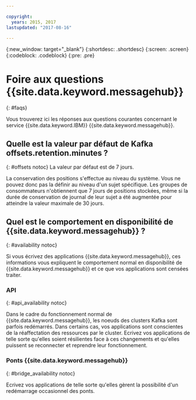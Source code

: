 ```yaml
---

copyright:
  years: 2015, 2017
lastupdated: "2017-08-16"

---
```


{:new_window: target="_blank"}
{:shortdesc: .shortdesc}
{:screen: .screen}
{:codeblock: .codeblock}
{:pre: .pre}

# Foire aux questions {{site.data.keyword.messagehub}}
{: #faqs}

Vous trouverez ici les réponses aux questions courantes concernant le service {{site.data.keyword.IBM}} {{site.data.keyword.messagehub}}. 

## Quelle est la valeur par défaut de Kafka offsets.retention.minutes ?
{: #offsets notoc}
La valeur par défaut est de 7 jours. 

La conservation des positions s'effectue au niveau du système. Vous ne pouvez donc pas la définir au niveau d'un sujet spécifique. Les
groupes de consommateurs n'obtiennent que 7 jours de positions stockées, même si la durée
de conservation de journal de leur sujet a été augmentée pour atteindre la valeur
maximale de 30 jours. 

## Quel est le comportement en disponibilité de {{site.data.keyword.messagehub}} ?
{: #availability notoc}

Si vous écrivez des applications {{site.data.keyword.messagehub}}, ces informations vous expliquent le comportement normal en disponibilité de {{site.data.keyword.messagehub}} et ce que vos applications sont censées traiter. 

### API
{: #api_availability notoc}

Dans le cadre du fonctionnement normal de {{site.data.keyword.messagehub}}, les noeuds des clusters Kafka sont parfois redémarrés.
Dans certains cas, vos applications sont conscientes de la réaffectation des ressources par le cluster. Ecrivez vos applications de telle sorte qu'elles soient résilientes face à ces changements et qu'elles puissent se reconnecter et reprendre leur fonctionnement.

### Ponts {{site.data.keyword.messagehub}}
{: #bridge_availability notoc}

Ecrivez vos applications de telle sorte qu'elles gèrent la possibilité d'un redémarrage occasionnel des ponts. 
